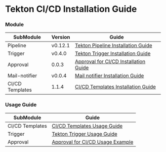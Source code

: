 # Tekton CI/CD Installation Guide

### Module

| SubModule | Version | Guide |
| ------ | --- | ------ |
| Pipeline | v0.12.1 | [Tekton Pipeline Installation Guide](./pipeline.md) |
| Trigger | v0.4.0 | [Tekton Trigger Installation Guide](./trigger.md) |
| Approval | 0.0.3 | [Approval for CI/CD Installation Guide](./approval.md) |
| Mail-notifier | v0.0.4 | [Mail notifier Installation Guide](./mail-notifier.md) |
| CI/CD Templates | 1.1.4 | [CI/CD Templates Installation Guide](https://github.com/tmax-cloud/hypercloud-operator/blob/master/_catalog_museum/was/installation.md) |

### Usage Guide
| SubModule | Guide |
| ------ | ------ |
| CI/CD Templates | [CI/CD Templates Usage Guide](https://github.com/tmax-cloud/hypercloud-operator/blob/master/_catalog_museum/was/usage.md) |
| Trigger | [Tekton Trigger Usage Guide](https://github.com/tmax-cloud/hypercloud-operator/blob/master/_catalog_museum/cicd-trigger/README.md) |
| Approval | [Approval for CI/CD Usage Example](https://github.com/tmax-cloud/approval-watcher/blob/doc-temp/docs/scenario.md) |
